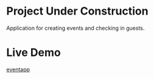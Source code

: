 # Project Under Construction
Application for creating events and checking in guests.

# Live Demo
[eventapp](https://eventapp-jg.herokuapp.com/)
